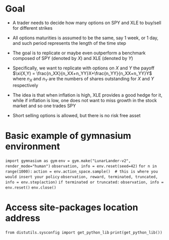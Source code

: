 
# Goal  

- A trader needs to decide how many options on SPY and XLE to buy/sell for different strikes  

- All options maturities is assumed to be the same, say 1 week, or 1 day, and such period represents the length of the time step

- The goal is to replicate or maybe even outperform a benchmark composed of SPY (denoted by $X$) and XLE (denoted by $Y$)

- Specifically, we want to replicate with options on $X$ and $Y$ the payoff $\xi(X,Y) = \frac{n_XX}{n_XX+n_YY}X+\frac{n_YY}{n_XX+n_YY}Y$ where $n_X$ and $n_Y$ are the numbers of shares outstanding for $X$ and $Y$ respectively

- The idea is that when inflation is high, XLE provides a good hedge for it, while if inflation is low, one does not want to miss growth in the stock market and so one trades SPY

- Short selling options is allowed, but there is no risk free asset

# Basic example of gymnasium environment  

`import gymnasium as gym`
`env = gym.make("LunarLander-v2", render_mode="human")`
`observation, info = env.reset(seed=42)`
`for n in range(1000):`
   `action = env.action_space.sample()  # this is where you would insert your policy`
   `observation, reward, terminated, truncated, info = env.step(action)`
   `if terminated or truncated:`
         `observation, info = env.reset()`
`env.close()`

# Access site-packages location address

`from distutils.sysconfig import get_python_lib`
`print(get_python_lib())`
